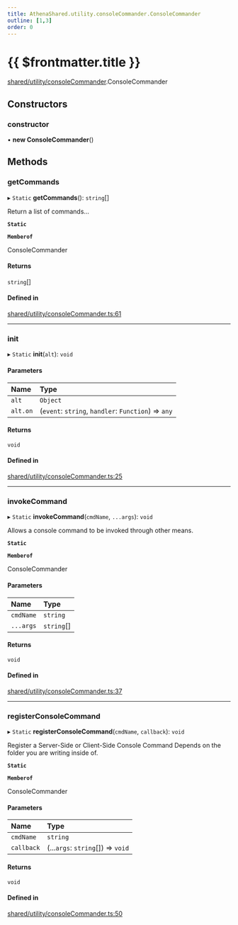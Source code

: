```yaml
---
title: AthenaShared.utility.consoleCommander.ConsoleCommander
outline: [1,3]
order: 0
---
```


# {{ $frontmatter.title }}


[shared/utility/consoleCommander](../modules/shared_utility_consoleCommander.md).ConsoleCommander

## Constructors

### constructor

• **new ConsoleCommander**()

## Methods

### getCommands

▸ `Static` **getCommands**(): `string`[]

Return a list of commands...

**`Static`**

**`Memberof`**

ConsoleCommander

#### Returns

`string`[]

#### Defined in

[shared/utility/consoleCommander.ts:61](https://github.com/Stuyk/altv-athena/blob/2ba937d/src/core/shared/utility/consoleCommander.ts#L61)

___

### init

▸ `Static` **init**(`alt`): `void`

#### Parameters

| Name | Type |
| :------ | :------ |
| `alt` | `Object` |
| `alt.on` | (`event`: `string`, `handler`: `Function`) => `any` |

#### Returns

`void`

#### Defined in

[shared/utility/consoleCommander.ts:25](https://github.com/Stuyk/altv-athena/blob/2ba937d/src/core/shared/utility/consoleCommander.ts#L25)

___

### invokeCommand

▸ `Static` **invokeCommand**(`cmdName`, `...args`): `void`

Allows a console command to be invoked through other means.

**`Static`**

**`Memberof`**

ConsoleCommander

#### Parameters

| Name | Type |
| :------ | :------ |
| `cmdName` | `string` |
| `...args` | `string`[] |

#### Returns

`void`

#### Defined in

[shared/utility/consoleCommander.ts:37](https://github.com/Stuyk/altv-athena/blob/2ba937d/src/core/shared/utility/consoleCommander.ts#L37)

___

### registerConsoleCommand

▸ `Static` **registerConsoleCommand**(`cmdName`, `callback`): `void`

Register a Server-Side or Client-Side Console Command
Depends on the folder you are writing inside of.

**`Static`**

**`Memberof`**

ConsoleCommander

#### Parameters

| Name | Type |
| :------ | :------ |
| `cmdName` | `string` |
| `callback` | (...`args`: `string`[]) => `void` |

#### Returns

`void`

#### Defined in

[shared/utility/consoleCommander.ts:50](https://github.com/Stuyk/altv-athena/blob/2ba937d/src/core/shared/utility/consoleCommander.ts#L50)
